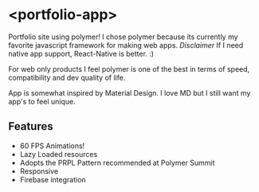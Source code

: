 # \<portfolio-app\>

Portfolio site using polymer! I chose polymer because its currently my favorite javascript framework for making web apps. *Disclaimer* If I need native app support, React-Native is better. :)

For web only products I feel polymer is one of the best in terms of speed, compatibility and dev quality of life.

App is somewhat inspired by Material Design. I love MD but I still want my app's to feel unique.

## Features
- 60 FPS Animations!
- Lazy Loaded resources
- Adopts the PRPL Pattern recommended at Polymer Summit
- Responsive
- Firebase integration

